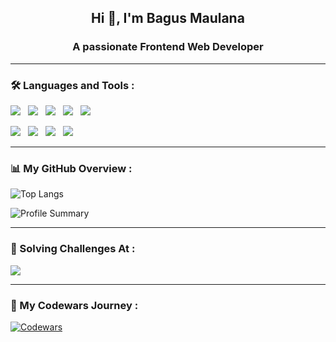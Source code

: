 <h2 align="center">Hi 👋, I'm Bagus Maulana</h2>
<h3 align="center">A passionate Frontend Web Developer</h3>

<!-- <h5 align="left">Connect with me:</h5> -->

---

<h3>🛠 Languages and Tools :</h3>

<p>
  <img src="https://img.shields.io/badge/HTML5-E34F26?style=for-the-badge&logo=html5&logoColor=white" style="margin-right:8px;" />
  <img src="https://img.shields.io/badge/CSS3-1572B6?style=for-the-badge&logo=css3&logoColor=white" style="margin-right:8px;" />
  <img src="https://img.shields.io/badge/JavaScript-323330?style=for-the-badge&logo=javascript&logoColor=F7DF1E" style="margin-right:8px;" />
  <img src="https://img.shields.io/badge/Tailwind_CSS-38B2AC?style=for-the-badge&logo=tailwind-css&logoColor=white" style="margin-right:8px;" />
  <img src="https://img.shields.io/badge/React-323330?style=for-the-badge&logo=react&logoColor=61DAFB" style="margin-right:8px;" />
</p>

<p>
  <img src="https://img.shields.io/badge/Node%20js-339933?style=for-the-badge&logo=nodedotjs&logoColor=white" style="margin-right:8px;" />
  <img src="https://img.shields.io/badge/Express%20js-323330?style=for-the-badge&logo=express&logoColor=white" style="margin-right:8px;" />
  <img src="https://img.shields.io/badge/MySQL-005C84?style=for-the-badge&logo=mysql&logoColor=white" style="margin-right:8px;" />
  <img src="https://img.shields.io/badge/GIT-E44C30?style=for-the-badge&logo=git&logoColor=white" style="margin-right:8px;" />
  <!-- <img src="https://img.shields.io/badge/next%20js-000000?style=for-the-badge&logo=nextdotjs&logoColor=white" /> -->
</p>

---

<h3 align="left">📊 My GitHub Overview :</h3>

<p>
  <img src="https://github-readme-stats.vercel.app/api/top-langs?username=bagusmaulanahasan&show_icons=true&locale=en&layout=compact" alt="Top Langs"/>
</p>
<p>
  <img src="https://github-profile-summary-cards.vercel.app/api/cards/profile-details?username=bagusmaulanahasan" alt="Profile Summary" />
</p>

<!--
<p><img align="center" src="https://github-readme-stats.vercel.app/api?username=bagusmaulanahasan&show_icons=true&locale=en" alt="bagusmaulanahasan" /></p>
-->

---

<h3>🎯 Solving Challenges At :</h3>

<p>
  <a href="https://www.codewars.com/users/bee_m">
    <img src="https://img.shields.io/badge/Codewars-B1361E?style=for-the-badge&logo=Codewars&logoColor=white" style="margin-right:8px;" />
  </a>
  <!-- 
  <a href="https://www.hackerrank.com/profile/bagusmaulana0320">
    <img src="https://img.shields.io/badge/-Hackerrank-2EC866?style=for-the-badge&logo=HackerRank&logoColor=white" />
  </a>
  <a href="https://leetcode.com/u/zuEYZcdaVx/">
    <img src="https://img.shields.io/badge/-LeetCode-FFA116?style=for-the-badge&logo=LeetCode&logoColor=black" />
  </a>
  -->
</p>

---

<h3>🚀 My Codewars Journey :</h3>

[![Codewars](https://www.codewars.com/users/bee_m/badges/small)](https://www.codewars.com/users/bee_m)
